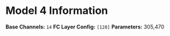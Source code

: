 # Model 4 Information

**Base Channels:** `14`
**FC Layer Config:** `[128]`
**Parameters:** 305,470
